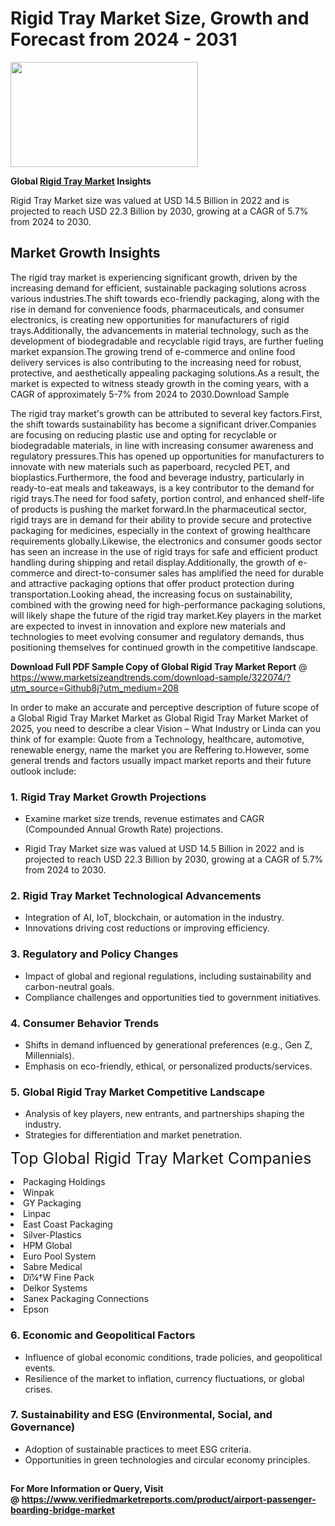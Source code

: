 <H1>Rigid Tray Market Size, Growth and Forecast from 2024 - 2031</H1><img class="aligncenter size-medium wp-image-584254" src="https://thirdeyenews.in/wp-content/uploads/2024/09/Global-Market-Research-300x168.jpeg" alt="" width="300" height="168" /><p><strong>Global&nbsp;<a href="https://www.marketsizeandtrends.com/download-sample/322074/?utm_source=Github8j?utm_medium=208">Rigid Tray Market</a> Insights</strong></p><p>Rigid Tray Market size was valued at USD 14.5 Billion in 2022 and is projected to reach USD 22.3 Billion by 2030, growing at a CAGR of 5.7% from 2024 to 2030.</p><p><h2>Market Growth Insights</h2> <p>The rigid tray market is experiencing significant growth, driven by the increasing demand for efficient, sustainable packaging solutions across various industries.The shift towards eco-friendly packaging, along with the rise in demand for convenience foods, pharmaceuticals, and consumer electronics, is creating new opportunities for manufacturers of rigid trays.Additionally, the advancements in material technology, such as the development of biodegradable and recyclable rigid trays, are further fueling market expansion.The growing trend of e-commerce and online food delivery services is also contributing to the increasing need for robust, protective, and aesthetically appealing packaging solutions.As a result, the market is expected to witness steady growth in the coming years, with a CAGR of approximately 5-7% from 2024 to 2030.Download Sample</p> <p>The rigid tray market's growth can be attributed to several key factors.First, the shift towards sustainability has become a significant driver.Companies are focusing on reducing plastic use and opting for recyclable or biodegradable materials, in line with increasing consumer awareness and regulatory pressures.This has opened up opportunities for manufacturers to innovate with new materials such as paperboard, recycled PET, and bioplastics.Furthermore, the food and beverage industry, particularly in ready-to-eat meals and takeaways, is a key contributor to the demand for rigid trays.The need for food safety, portion control, and enhanced shelf-life of products is pushing the market forward.In the pharmaceutical sector, rigid trays are in demand for their ability to provide secure and protective packaging for medicines, especially in the context of growing healthcare requirements globally.Likewise, the electronics and consumer goods sector has seen an increase in the use of rigid trays for safe and efficient product handling during shipping and retail display.Additionally, the growth of e-commerce and direct-to-consumer sales has amplified the need for durable and attractive packaging options that offer product protection during transportation.Looking ahead, the increasing focus on sustainability, combined with the growing need for high-performance packaging solutions, will likely shape the future of the rigid tray market.Key players in the market are expected to invest in innovation and explore new materials and technologies to meet evolving consumer and regulatory demands, thus positioning themselves for continued growth in the competitive landscape.</p><p><span class=""><strong>Download Full PDF Sample Copy of Global Rigid Tray Market Report</strong> @ <a href="https://www.marketsizeandtrends.com/download-sample/322074/?utm_source=Github8j?utm_medium=208" target="_blank">https://www.marketsizeandtrends.com/download-sample/322074/?utm_source=Github8j?utm_medium=208</a></span></p><p>In order to make an accurate and perceptive description of future scope of a Global&nbsp;Rigid Tray Market Market as Global&nbsp;Rigid Tray Market Market of 2025, you need to describe a clear Vision &ndash; What Industry or Linda can you think of for example: Quote from a Technology, healthcare, automotive, renewable energy, name the market you are Reffering to.However, some general trends and factors usually impact market reports and their future outlook include:</p><h3>1.&nbsp;<strong>Rigid Tray Market Growth Projections</strong></h3><ul><li>Examine market size trends, revenue estimates and CAGR (Compounded Annual Growth Rate) projections.</li><li><p>Rigid Tray Market size was valued at USD 14.5 Billion in 2022 and is projected to reach USD 22.3 Billion by 2030, growing at a CAGR of 5.7% from 2024 to 2030.</p></li></ul><h3>2.&nbsp;<strong>Rigid Tray Market Technological Advancements</strong></h3><ul><li>Integration of AI, IoT, blockchain, or automation in the industry.</li><li>Innovations driving cost reductions or improving efficiency.</li></ul><h3>3.&nbsp;<strong>Regulatory and Policy Changes</strong></h3><ul><li>Impact of global and regional regulations, including sustainability and carbon-neutral goals.</li><li>Compliance challenges and opportunities tied to government initiatives.</li></ul><h3>4.&nbsp;<strong>Consumer Behavior Trends</strong></h3><ul><li>Shifts in demand influenced by generational preferences (e.g., Gen Z, Millennials).</li><li>Emphasis on eco-friendly, ethical, or personalized products/services.</li></ul><h3>5.&nbsp;<strong>Global Rigid Tray Market Competitive Landscape</strong></h3><ul><li>Analysis of key players, new entrants, and partnerships shaping the industry.</li><li>Strategies for differentiation and market penetration.</li></ul><p data-pm-slice="1 1 []"><span style="color: inherit; font-family: inherit; font-size: 25px;">Top Global Rigid Tray Market Companies</span></p><div class="" data-test-id=""><p><li>Packaging Holdings</li><li> Winpak</li><li> GY Packaging</li><li> Linpac</li><li> East Coast Packaging</li><li> Silver-Plastics</li><li> HPM Global</li><li> Euro Pool System</li><li> Sabre Medical</li><li> Dï¼†W Fine Pack</li><li> Delkor Systems</li><li> Sanex Packaging Connections</li><li> Epson</li></p></div><h3>6.&nbsp;<strong>Economic and Geopolitical Factors</strong></h3><ul><li>Influence of global economic conditions, trade policies, and geopolitical events.</li><li>Resilience of the market to inflation, currency fluctuations, or global crises.</li></ul><h3>7.&nbsp;<strong>Sustainability and ESG (Environmental, Social, and Governance)</strong></h3><ul><li>Adoption of sustainable practices to meet ESG criteria.</li><li>Opportunities in green technologies and circular economy principles.</li></ul><h2><strong style="font-size: 14px;">For More Information or Query, Visit @&nbsp;</strong><a style="background-color: #ffffff; font-size: 14px;" href="https://www.marketsizeandtrends.com/report/rigid-tray-market/" target="_blank">https://www.verifiedmarketreports.com/product/airport-passenger-boarding-bridge-market</a></h2>